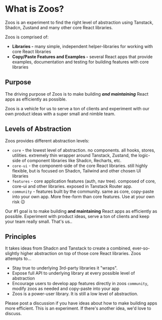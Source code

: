 # What is Zoos?

Zoos is an experiment to find the right level of abstraction using Tanstack, Shadcn, Zustand and many other core React libraries.

Zoos is comprised of:

- **Libraries -** many simple, independent helper-libraries for working with core React libraries
- **Copy/Paste Features and Examples -** several React apps that provide examples, documentation and testing for building features with core libraries

## Purpose

The driving purpose of Zoos is to make building _**and maintaining**_ React apps as efficiently as possible.

Zoos is a vehicle for us to serve a ton of clients and experiment with our own product ideas with a super small and nimble team.

## Levels of Abstraction

Zoos provides different abstraction levels:

- `core` - the lowest level of abstraction. no components. all hooks, stores, utilities. extremely thin wrapper around Tanstack, Zustand, the logic-side of component libraries like Shadcn, Recharts, etc.
- `core-ui` - the component-side of the core React libraries. still highly flexible, but is focused on Shadcn, Tailwind and other chosen UI libraries
- `features` - core application features (auth, nav tree). composed of core, core-ui and other libraries. exposed in Tanstack Router app.
- `community` - features built by the community. same as core, copy-paste into your own app. More free-form than core features. Use at your own risk 😉

Our #1 goal is to make building **and maintaining** React apps as efficiently as possible. Experiment with product ideas, serve a ton of clients and keep your team really small. That's us..

## Principles

It takes ideas from Shadcn and Tanstack to create a combined, ever-so-slightly higher abstraction on top of those core React libraries. Zoos attempts to...

- Stay true to underlying 3rd-party libraries it "wraps".
- Expose full API to underlying library at every possible level of abstraction
- Encourage users to develop app features directly in zoos `community`, modify zoos as needed and copy-paste into your app
- Zoos is a power-user library. It is still a low level of abstraction.

Please post a discussion if you have ideas about how to make building apps more efficient. This is an experiment. If there's another idea, we'd love to discuss.
